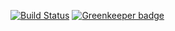 [![Build Status](https://travis-ci.org/ccnmtl/digitaltibet.svg?branch=master)](https://travis-ci.org/ccnmtl/digitaltibet) [![Greenkeeper badge](https://badges.greenkeeper.io/ccnmtl/digitaltibet.svg)](https://greenkeeper.io/)
